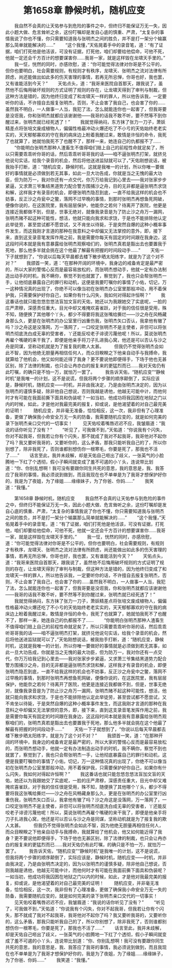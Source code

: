 # 　　第1658章 静候时机，随机应变
　　我自然不会真的让天佑参与到危险的事件之中，但终归不能保证万无一失，因此小题大做、危言耸听之余，这份叮嘱却是发自心底的慎重、严肃，“太复杂的事情我说了你也不懂，你只需要知道我与张明杰之间的胜负，并不是打一架分个输赢那么简单就能解决的……”
　　“这个我懂，”天佑晃着手中的录音笔，道：“有了证据，咱们打死他是他活该，可没有证据，打死他，咱们却要给他偿命，可他不死，他就一定还会千方百计的想要谋害你……我哥一家，就是这样毁在龙啸天手里的。”
　　我一怔，恍然的同时，亦感欣慰，道：“你可能觉得法律对你哥是不公平的，但你也要明白，社会需要规则，有规则才有秩序，龙啸天、张明杰之流对法律有所顾虑，尚还能做出如此多的伤天害理的事情，若再无所忌惮，你哥也好，我也罢，又有谁能活到今天？”
　　天佑点头，道：“我哥来医院自首那天，跟我说了，虽然他不后悔用破坏规则的方式证明了规则的存在，让龙啸天得到了审判与制裁，但这种方法是错的，因为他终归变成了和龙啸天一样的罪人，所以他告诉我，一定要听你的话，不许擅自去报复张明杰，否则，不止会害了我自己，也会害了你的……虽然我不明白，一人做事一人当，我犯了法，怎么就能连你也一起害了，但我哥要是没诳我，你和张明杰就都应该谢谢他——我哥的话我不敢不听，要不然等不到你醒过来，张明杰就已经死透了！”
　　我就觉得纳闷，东方抹了张力一刀子，萧妖精差点将张培文废成植物人，偏偏性格最冲动火爆还吃了不小亏的天佑始终老老实实的，天天郁郁寡欢的守在我的病床边上盼着我醒过来，敢情是许恒的命令，我死了也就算了，她就怕我死不了也醒不了，那样一来，她连自己的仇都报不了……
　　“你能明白张明杰那种人渣畜生不值得咱们赔上自己的前程性命就足矣了，所以只需要乖乖听你哥的话，然后乖乖听哥哥我的话——咱不逼张明杰打架，就挤兑他说句实话，给我个录音的机会，然后将他送进监狱就可以了，”天佑刚想说话，被我抬手打断，道：“随机应变，静候时机，这就是我唯一的计划，所以你唯一要做好的事情就是必须做到若无其事，如此一旦大功告成，你就是当之无愧的最大功臣，但为防万一，我对你还有一点交代，你万万给我记到心里去——我对张家步步紧逼，又求萧三爷集结黑道势力配合警方围捕沙之舟，目的无非都是逼张明杰求饶和解，这样我才有录音的机会，即便张明杰隐忍到底，一直不给我这样的机会也不妨事，反正沙之舟瓮中之鳖，落网不过早晚的事情，到那时张明杰再想鱼死网破，便像你说的，在这医院里，我有层层保护，他能奈之若何？待离开了医院，他更是连接近我都做不到，但是，世事无绝对，就像我录音是为了防止沙之舟万一漏网，张明杰赌不起这种可能性，想活，他就只能向我求和求饶，于是也不能排除他认定此举徒劳，甚至尝试都不愿尝试，又不肯坐以待毙，于是突然自爆的这种小概率事件发生，而这我刚才言道的那种在我意料之中却偏又无法掌控的意外，即，接下来，直到这支录音笔发挥作用之前，我是需要你每天有固定的时间跟在我身边，这这段时间本就是我有意暴露给张明杰观察咱们的，张明杰真若是豁出去也要置我于死地，那么他多半就会挑在这个他最了解最有把握的时间段动手……”
　　天佑一下子就想到了，“你说以后每天早晨都去楼下散步晒太阳练字，就是为了这个对不对？”
　　我颌首一笑，道：“在那种开阔的环境中，我身边的戒备肯定是最严密的，所以大家的警惕心反而是最容易放松的，而张明杰想动手，他就一定有办法制造出动手的时机，我不瞒你，察觉不到也就罢了，察觉到了，我也只会帮张明杰一手，让他彻底暴露自己的罪行和动机，这便是我要叮嘱你的事情了小佑，切记，万一这种情况真的出现了，你绝不可以像当初在张明杰办公室里那般冲动，用不着保护我，只需要保护好你自己，如果你有什么闪失，我如何对得起许恒啊？”
　　我这番话也就只能忽悠忽悠法盲加文盲的天佑，她还以为我跟她交了实底呢，一脸的庄严肃穆，深感责任重大，目光中却又难掩欢喜雀跃，对于我的信任很是受用，殊不知，随便换了其他哪个丫头，都少不得要将我这张嘴给撕烂——沙之舟在风畅藏身那么久，更是在张明杰的办公室里行凶重伤我，张明杰矢口否认，我拿他有辙了吗？沙之舟这是没落网，万一落网了，一口咬定张明杰不是主使者，非但可以将张明杰彻底洗白成无辜的受害者，丫还能反咬老子诽谤污蔑他呢！所以，莫说张明杰再雇个嘴硬的来干我了，即便是他亲手将刀子扎进我心窝，他还是可以否认与沙之舟是同谋，坚称动机就是为了报复我的欺人太甚。
　　但我仍不觉得张明杰会如此不智，因为他绝无胆量再相信任何人，而众目睽睽之下他亲自动手与我搏命，我就算给了他机会，他又如何能近得了我身？更不要说他即便得手，下场于他也无甚区别，除了法律的制裁，也只会让冉亦白的报复来的更猛烈而已……我对天佑仍有此叮嘱，的确只是不怕一万，就怕万一罢了。
　　我告诉天佑，“随机应变”“静候时机”是我唯一的计划，这不是说谎，但我将两个步骤的顺序颠倒了，实际应该是，静候时机，随机应变——时机，并非由我决定，乃是由张明杰决定的，因为以张明杰的谨慎多疑，除非他自己想说，否则我越是诱他，他越无可能中计，而他何时才有可能在我面前撕下面具和伪装呢？一如当初，他成功将我囚困在地狱之门以内的时候，如此，才是他对我最完美的报复，抑或说，是他渴望着的对自己最完美的证明！
　　随机应变，并非毫无准备，恰恰相反，这一次，我非但有了心理准备，更做了确保我小命安全万无一失的防备，我需要随机应变的，就是如何完美的录下张明杰亲口交代的一切事实！
　　见天佑咬着嘴唇迟迟不应，我皱眉道：“我说的话你听见了没有？”
　　“听见了，可我做不到，”天佑道：“你说我有个闪失，你对不起我哥，但我若让你有个闪失，那不就成了我对不起我哥，我哥他对不起你了吗？我又要听我哥的，又要听你的，这么矛盾，那我只能听我自己的了，所以你别想了，除非我死了，否则谁都别想伤你一根寒毛，你要是死了，那我也不活了……”
　　话言至此，我并未歧解，却是天佑自己咂出了歧义，一张英气的小脸腾地一下红了个透彻，假小子瞬间就变成了羞不可遏的小丫头，连说带比划道：“你、你别乱想啊！我可没有要跟你同生共死的意思，我的意思是，我、我答应了我哥的事情，我必须说到做到，而且我现在也不单单是为了我哥才想保护好你的，我是为了夜姐，为了缘姐……缘缘妹子，为了你爸、你妈……”
　　我笑道：“我懂。”

　　第1658章 静候时机，随机应变
　　我自然不会真的让天佑参与到危险的事件之中，但终归不能保证万无一失，因此小题大做、危言耸听之余，这份叮嘱却是发自心底的慎重、严肃，“太复杂的事情我说了你也不懂，你只需要知道我与张明杰之间的胜负，并不是打一架分个输赢那么简单就能解决的……”
　　“这个我懂，”天佑晃着手中的录音笔，道：“有了证据，咱们打死他是他活该，可没有证据，打死他，咱们却要给他偿命，可他不死，他就一定还会千方百计的想要谋害你……我哥一家，就是这样毁在龙啸天手里的。”
　　我一怔，恍然的同时，亦感欣慰，道：“你可能觉得法律对你哥是不公平的，但你也要明白，社会需要规则，有规则才有秩序，龙啸天、张明杰之流对法律有所顾虑，尚还能做出如此多的伤天害理的事情，若再无所忌惮，你哥也好，我也罢，又有谁能活到今天？”
　　天佑点头，道：“我哥来医院自首那天，跟我说了，虽然他不后悔用破坏规则的方式证明了规则的存在，让龙啸天得到了审判与制裁，但这种方法是错的，因为他终归变成了和龙啸天一样的罪人，所以他告诉我，一定要听你的话，不许擅自去报复张明杰，否则，不止会害了我自己，也会害了你的……虽然我不明白，一人做事一人当，我犯了法，怎么就能连你也一起害了，但我哥要是没诳我，你和张明杰就都应该谢谢他——我哥的话我不敢不听，要不然等不到你醒过来，张明杰就已经死透了！”
　　我就觉得纳闷，东方抹了张力一刀子，萧妖精差点将张培文废成植物人，偏偏性格最冲动火爆还吃了不小亏的天佑始终老老实实的，天天郁郁寡欢的守在我的病床边上盼着我醒过来，敢情是许恒的命令，我死了也就算了，她就怕我死不了也醒不了，那样一来，她连自己的仇都报不了……
　　“你能明白张明杰那种人渣畜生不值得咱们赔上自己的前程性命就足矣了，所以只需要乖乖听你哥的话，然后乖乖听哥哥我的话——咱不逼张明杰打架，就挤兑他说句实话，给我个录音的机会，然后将他送进监狱就可以了，”天佑刚想说话，被我抬手打断，道：“随机应变，静候时机，这就是我唯一的计划，所以你唯一要做好的事情就是必须做到若无其事，如此一旦大功告成，你就是当之无愧的最大功臣，但为防万一，我对你还有一点交代，你万万给我记到心里去——我对张家步步紧逼，又求萧三爷集结黑道势力配合警方围捕沙之舟，目的无非都是逼张明杰求饶和解，这样我才有录音的机会，即便张明杰隐忍到底，一直不给我这样的机会也不妨事，反正沙之舟瓮中之鳖，落网不过早晚的事情，到那时张明杰再想鱼死网破，便像你说的，在这医院里，我有层层保护，他能奈之若何？待离开了医院，他更是连接近我都做不到，但是，世事无绝对，就像我录音是为了防止沙之舟万一漏网，张明杰赌不起这种可能性，想活，他就只能向我求和求饶，于是也不能排除他认定此举徒劳，甚至尝试都不愿尝试，又不肯坐以待毙，于是突然自爆的这种小概率事件发生，而这我刚才言道的那种在我意料之中却偏又无法掌控的意外，即，接下来，直到这支录音笔发挥作用之前，我是需要你每天有固定的时间跟在我身边，这这段时间本就是我有意暴露给张明杰观察咱们的，张明杰真若是豁出去也要置我于死地，那么他多半就会挑在这个他最了解最有把握的时间段动手……”
　　天佑一下子就想到了，“你说以后每天早晨都去楼下散步晒太阳练字，就是为了这个对不对？”
　　我颌首一笑，道：“在那种开阔的环境中，我身边的戒备肯定是最严密的，所以大家的警惕心反而是最容易放松的，而张明杰想动手，他就一定有办法制造出动手的时机，我不瞒你，察觉不到也就罢了，察觉到了，我也只会帮张明杰一手，让他彻底暴露自己的罪行和动机，这便是我要叮嘱你的事情了小佑，切记，万一这种情况真的出现了，你绝不可以像当初在张明杰办公室里那般冲动，用不着保护我，只需要保护好你自己，如果你有什么闪失，我如何对得起许恒啊？”
　　我这番话也就只能忽悠忽悠法盲加文盲的天佑，她还以为我跟她交了实底呢，一脸的庄严肃穆，深感责任重大，目光中却又难掩欢喜雀跃，对于我的信任很是受用，殊不知，随便换了其他哪个丫头，都少不得要将我这张嘴给撕烂——沙之舟在风畅藏身那么久，更是在张明杰的办公室里行凶重伤我，张明杰矢口否认，我拿他有辙了吗？沙之舟这是没落网，万一落网了，一口咬定张明杰不是主使者，非但可以将张明杰彻底洗白成无辜的受害者，丫还能反咬老子诽谤污蔑他呢！所以，莫说张明杰再雇个嘴硬的来干我了，即便是他亲手将刀子扎进我心窝，他还是可以否认与沙之舟是同谋，坚称动机就是为了报复我的欺人太甚。
　　但我仍不觉得张明杰会如此不智，因为他绝无胆量再相信任何人，而众目睽睽之下他亲自动手与我搏命，我就算给了他机会，他又如何能近得了我身？更不要说他即便得手，下场于他也无甚区别，除了法律的制裁，也只会让冉亦白的报复来的更猛烈而已……我对天佑仍有此叮嘱，的确只是不怕一万，就怕万一罢了。
　　我告诉天佑，“随机应变”“静候时机”是我唯一的计划，这不是说谎，但我将两个步骤的顺序颠倒了，实际应该是，静候时机，随机应变——时机，并非由我决定，乃是由张明杰决定的，因为以张明杰的谨慎多疑，除非他自己想说，否则我越是诱他，他越无可能中计，而他何时才有可能在我面前撕下面具和伪装呢？一如当初，他成功将我囚困在地狱之门以内的时候，如此，才是他对我最完美的报复，抑或说，是他渴望着的对自己最完美的证明！
　　随机应变，并非毫无准备，恰恰相反，这一次，我非但有了心理准备，更做了确保我小命安全万无一失的防备，我需要随机应变的，就是如何完美的录下张明杰亲口交代的一切事实！
　　见天佑咬着嘴唇迟迟不应，我皱眉道：“我说的话你听见了没有？”
　　“听见了，可我做不到，”天佑道：“你说我有个闪失，你对不起我哥，但我若让你有个闪失，那不就成了我对不起我哥，我哥他对不起你了吗？我又要听我哥的，又要听你的，这么矛盾，那我只能听我自己的了，所以你别想了，除非我死了，否则谁都别想伤你一根寒毛，你要是死了，那我也不活了……”
　　话言至此，我并未歧解，却是天佑自己咂出了歧义，一张英气的小脸腾地一下红了个透彻，假小子瞬间就变成了羞不可遏的小丫头，连说带比划道：“你、你别乱想啊！我可没有要跟你同生共死的意思，我的意思是，我、我答应了我哥的事情，我必须说到做到，而且我现在也不单单是为了我哥才想保护好你的，我是为了夜姐，为了缘姐……缘缘妹子，为了你爸、你妈……”
　　我笑道：“我懂。”
